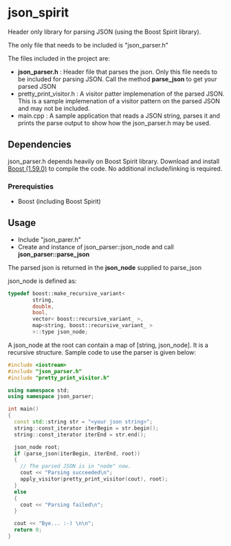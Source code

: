 # json_spirit

Header only library for parsing JSON (using the Boost Spirit library).

The only file that needs to be included is "json_parser.h"

The files included in the project are:
- **json_parser.h** : Header file that parses the json. Only this file needs to be included for parsing JSON. Call the method **parse_json** to get your parsed JSON
- pretty_print_visitor.h : A visitor patter implemenation of the parsed JSON. This is a sample implemenation of a 
visitor pattern on the parsed JSON and may not be included.
- main.cpp : A sample application that reads a JSON string, parses it and prints the parse output 
to show how the json_parser.h may be used.

## Dependencies
json_parser.h depends heavily on Boost Spirit library.
Download and install [Boost (1.59.0)](http://www.boost.org/) to compile the code.
No additional include/linking is required.

### Prerequisties
- Boost (including Boost Spirit)

## Usage

- Include "json_parer.h"
- Create and instance of json_parser::json_node and call **json_parser::parse_json**

The parsed json is returned in the **json_node** supplied to parse_json

json_node is defined as:

```cpp
typedef boost::make_recursive_variant<
        string, 
        double, 
        bool, 
        vector< boost::recursive_variant_ >, 
        map<string, boost::recursive_variant_ >
        >::type json_node;

```
A json_node at the root can contain a map of [string, json_node]. It is a recursive structure.
Sample code to use the parser is given below:

```c++
#include <iostream>
#include "json_parser.h"
#include "pretty_print_visitor.h"

using namespace std;
using namespace json_parser;

int main()
{
  const std::string str = "<your json string>";
  string::const_iterator iterBegin = str.begin();
  string::const_iterator iterEnd = str.end();

  json_node root;
  if (parse_json(iterBegin, iterEnd, root))
  {
    // The parsed JSON is in "node" now.
    cout << "Parsing succeeded\n";
    apply_visitor(pretty_print_visitor(cout), root);
  }
  else
  {
    cout << "Parsing failed\n";
  }

  cout << "Bye... :-) \n\n";
  return 0;
}
```

